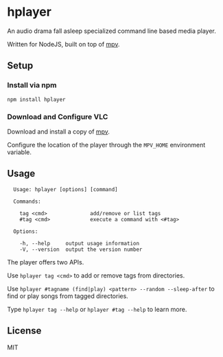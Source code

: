 # hplayer

An audio drama fall asleep specialized command line based media player.

Written for NodeJS, built on top of [mpv](http://mpv.io/).


## Setup


### Install via npm

```
npm install hplayer
```


### Download and Configure VLC

Download and install a copy of [mpv](http://mpv.io/).

Configure the location of the player through the `MPV_HOME` environment variable.


## Usage

```plaintext
  Usage: hplayer [options] [command]

  Commands:

    tag <cmd>              add/remove or list tags
    #tag <cmd>             execute a command with <#tag>

  Options:

    -h, --help     output usage information
    -V, --version  output the version number

```

The player offers two APIs.

Use `hplayer tag <cmd>` to add or remove tags from directories.

Use `hplayer #tagname (find|play) <pattern> --random --sleep-after` to find or play songs from tagged directories.

Type `hplayer tag --help` or `hplayer #tag --help` to learn more.


## License

MIT
